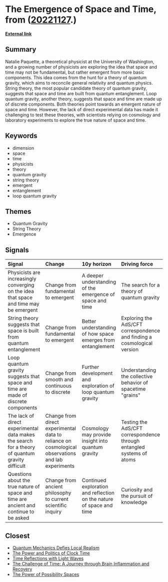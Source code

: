 # __The Emergence of Space and Time__, from ([20221127](https://kghosh.substack.com/p/20221127).)

__[External link](https://www.scientificamerican.com/article/what-is-spacetime-really-made-of/)__



## Summary

Natalie Paquette, a theoretical physicist at the University of Washington, and a growing number of physicists are exploring the idea that space and time may not be fundamental, but rather emergent from more basic components. This idea comes from the hunt for a theory of quantum gravity, which aims to reconcile general relativity and quantum physics. String theory, the most popular candidate theory of quantum gravity, suggests that space and time are built from quantum entanglement. Loop quantum gravity, another theory, suggests that space and time are made up of discrete components. Both theories point towards an emergent nature of space and time. However, the lack of direct experimental data has made it challenging to test these theories, with scientists relying on cosmology and laboratory experiments to explore the true nature of space and time.

## Keywords

* dimension
* space
* time
* physicists
* theory
* quantum gravity
* string theory
* emergent
* entanglement
* loop quantum gravity

## Themes

* Quantum Gravity
* String Theory
* Emergence

## Signals

| Signal                                                                                          | Change                                                                                            | 10y horizon                                                          | Driving force                                                           |
|:------------------------------------------------------------------------------------------------|:--------------------------------------------------------------------------------------------------|:---------------------------------------------------------------------|:------------------------------------------------------------------------|
| Physicists are increasingly converging on the idea that space and time may be emergent          | Change from fundamental to emergent                                                               | A deeper understanding of the emergence of space and time            | The search for a theory of quantum gravity                              |
| String theory suggests that space is built from quantum entanglement                            | Change from fundamental to emergent                                                               | Better understanding of how space emerges from entanglement          | Exploring the AdS/CFT correspondence and finding a cosmological version |
| Loop quantum gravity suggests that space and time are made of discrete components               | Change from smooth and continuous to discrete                                                     | Further development and exploration of loop quantum gravity          | Understanding the collective behavior of spacetime "grains"             |
| The lack of direct experimental data makes the search for a theory of quantum gravity difficult | Change from direct experimental data to reliance on cosmological observations and lab experiments | Cosmology may provide insight into quantum gravity                   | Testing the AdS/CFT correspondence through entangled systems of atoms   |
| Questions about the true nature of space and time are ancient and continue to be asked          | Change from ancient philosophy to current scientific inquiry                                      | Continued exploration and reflection on the nature of space and time | Curiosity and the pursuit of knowledge                                  |

## Closest

* [Quantum Mechanics Defies Local Realism](cfa7b88cc31a76b552fd670d315800cc)
* [The Power and Politics of Clock Time](f6bc84297f9b9816db5bfdf37c0ef870)
* [Time Reflections with Light Waves](4276927d1e8af2054511c6ea72f2a9d4)
* [The Challenge of Time: A Journey through Brain Inflammation and Recovery](c7cd8debffd00db3905b4d70b56ea40e)
* [The Power of Possibility Spaces](e27673c6f795ce9dc01f9d48bedfbc30)